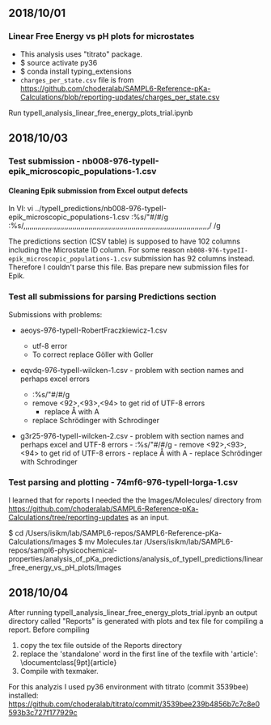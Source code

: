## 2018/10/01
### Linear Free Energy vs pH plots for microstates

- This analysis uses "titrato" package.
- $ source activate py36
- $ conda install typing_extensions
- `charges_per_state.csv` file is from https://github.com/choderalab/SAMPL6-Reference-pKa-Calculations/blob/reporting-updates/charges_per_state.csv

Run typeII_analysis_linear_free_energy_plots_trial.ipynb


## 2018/10/03

### Test submission - nb008-976-typeII-epik_microscopic_populations-1.csv

#### Cleaning Epik submission from Excel output defects
In VI:
vi ../typeII_predictions/nb008-976-typeII-epik_microscopic_populations-1.csv
:%s/"#/#/g
:%s/,,,,,,,,,,,,,,,,,,,,,,,,,,,,,,,,,,,,,,,,,,,,,,,,,,,,,,,,,,,,,,,,,,,,,,,,,,,,,,,,,,,,,,,,,,,/ /g

The predictions section (CSV table) is supposed to have 102 columns including the Microstate ID column. For some reason `nb008-976-typeII-epik_microscopic_populations-1.csv` submission has 92 columns instead. Therefore I couldn't parse this file. Bas prepare new submission files for Epik.

### Test all submissions for parsing Predictions section

Submissions with problems:
- aeoys-976-typeII-RobertFraczkiewicz-1.csv 
	- utf-8 error
	- To correct replace Göller with Goller

- eqvdq-976-typeII-wilcken-1.csv - problem with section names and perhaps excel errors
	- :%s/"#/#/g
	- remove <92>,<93>,<94> to get rid of UTF-8 errors
        - replace Å with A
	- replace Schrödinger with Schrodinger

- g3r25-976-typeII-wilcken-2.csv - problem with section names and perhaps excel and UTF-8 errors
        - :%s/"#/#/g
        - remove <92>,<93>,<94> to get rid of UTF-8 errors
        - replace Å with A
        - replace Schrödinger with Schrodinger


### Test parsing and plotting - 74mf6-976-typeII-Iorga-1.csv 

I learned that for reports I needed the the Images/Molecules/ directory from https://github.com/choderalab/SAMPL6-Reference-pKa-Calculations/tree/reporting-updates as an input.

$ cd /Users/isikm/lab/SAMPL6-repos/SAMPL6-Reference-pKa-Calculations/Images
$ mv Molecules.tar /Users/isikm/lab/SAMPL6-repos/sampl6-physicochemical-properties/analysis_of_pKa_predictions/analysis_of_typeII_predictions/linear_free_energy_vs_pH_plots/Images

## 2018/10/04 

After running typeII_analysis_linear_free_energy_plots_trial.ipynb an output directory called "Reports" is generated with plots and tex file for compiling a report.
Before compiling
1. copy the tex file outside of the Reports directory
2. replace the 'standalone' word in the first line of the texfile with 'article': \documentclass[9pt]{article}
3. Compile with texmaker.
 
For this analyzis I used py36 environment with titrato (commit 3539bee) installed: https://github.com/choderalab/titrato/commit/3539bee239b4856b7c7c8e0593b3c727f177929c
